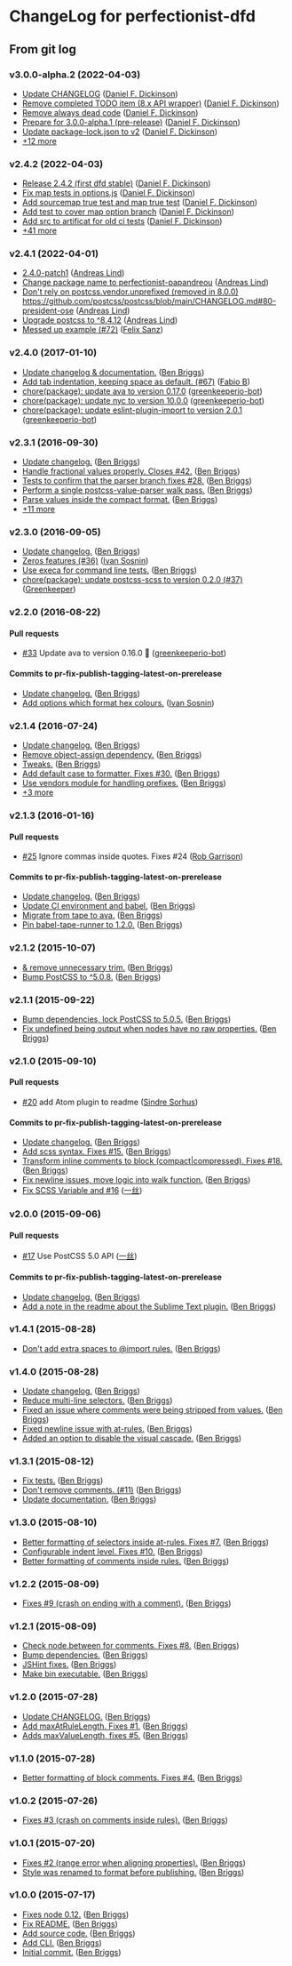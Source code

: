 # ChangeLog for perfectionist-dfd

## From git log

### v3.0.0-alpha.2 (2022-04-03)

- [Update CHANGELOG](https://github.com/danielfdickinson/perfectionist-dfd/commit/d00e9676f85ed92d9863c1557cd3d55c85803c20) ([Daniel F. Dickinson](mailto:dfdpublic@wildtechgarden.ca))
- [Remove completed TODO item \(8.x API wrapper\)](https://github.com/danielfdickinson/perfectionist-dfd/commit/2ad0ba5e0fda920e922f357b4b8670a7bd7bcf70) ([Daniel F. Dickinson](mailto:dfdpublic@wildtechgarden.ca))
- [Remove always dead code](https://github.com/danielfdickinson/perfectionist-dfd/commit/e69fc3638c15428027978e238878840997f04d0e) ([Daniel F. Dickinson](mailto:dfdpublic@wildtechgarden.ca))
- [Prepare for 3.0.0-alpha.1 \(pre-release\)](https://github.com/danielfdickinson/perfectionist-dfd/commit/645387fd6b878520153bca45cb052f967be5b8eb) ([Daniel F. Dickinson](mailto:dfdpublic@wildtechgarden.ca))
- [Update package-lock.json to v2](https://github.com/danielfdickinson/perfectionist-dfd/commit/cc0d55495ac575d66c1b5ac0f3015811ab8bcb6f) ([Daniel F. Dickinson](mailto:dfdpublic@wildtechgarden.ca))
- [+12 more](https://github.com/danielfdickinson/perfectionist-dfd/compare/v2.4.2...v3.0.0-alpha.2)

### v2.4.2 (2022-04-03)

- [Release 2.4.2 \(first dfd stable\)](https://github.com/danielfdickinson/perfectionist-dfd/commit/e0d66b0e007c1b04e00b3b842235d0fcf8366793) ([Daniel F. Dickinson](mailto:dfdpublic@wildtechgarden.ca))
- [Fix map tests in options.js](https://github.com/danielfdickinson/perfectionist-dfd/commit/a8b9686d93f45497c95d7a9ba4c2349ded65ac29) ([Daniel F. Dickinson](mailto:dfdpublic@wildtechgarden.ca))
- [Add sourcemap true test and map true test](https://github.com/danielfdickinson/perfectionist-dfd/commit/7a982de63707cde77edc78e32cba950cf65a36ed) ([Daniel F. Dickinson](mailto:dfdpublic@wildtechgarden.ca))
- [Add test to cover map option branch](https://github.com/danielfdickinson/perfectionist-dfd/commit/379add125454f359eed0a79c47bc3287d49acf15) ([Daniel F. Dickinson](mailto:dfdpublic@wildtechgarden.ca))
- [Add src to artificat for old ci tests](https://github.com/danielfdickinson/perfectionist-dfd/commit/517dd0311b34f54bc7c377ee88ce1c7101d2da64) ([Daniel F. Dickinson](mailto:dfdpublic@wildtechgarden.ca))
- [+41 more](https://github.com/danielfdickinson/perfectionist-dfd/compare/v2.4.1...v2.4.2)

### v2.4.1 (2022-04-01)

- [2.4.0-patch1](https://github.com/danielfdickinson/perfectionist-dfd/commit/5f6211d4e1bdff4f2b28cd52e61b891866ab6b55) ([Andreas Lind](mailto:andreas.lind@workday.com))
- [Change package name to perfectionist-papandreou](https://github.com/danielfdickinson/perfectionist-dfd/commit/d20778119be6e0a1931756aa424141cc21db87a7) ([Andreas Lind](mailto:andreas.lind@workday.com))
- [Don't rely on postcss.vendor.unprefixed \(removed in 8.0.0\) https:\/\/github.com\/postcss\/postcss\/blob\/main\/CHANGELOG.md\#80-president-ose](https://github.com/danielfdickinson/perfectionist-dfd/commit/7dcf549c87bf0be36ebe87e2609b15e67cb8099e) ([Andreas Lind](mailto:andreas.lind@workday.com))
- [Upgrade postcss to ^8.4.12](https://github.com/danielfdickinson/perfectionist-dfd/commit/a5eb41148cc1bbd458398e1f07b52f80053b39fd) ([Andreas Lind](mailto:andreas.lind@workday.com))
- [Messed up example \(\#72\)](https://github.com/danielfdickinson/perfectionist-dfd/commit/b8a3dfd3151f668fc51086f8fa1da89d97d412b8) ([Felix Sanz](mailto:felixsanz@users.noreply.github.com))

### v2.4.0 (2017-01-10)

- [Update changelog & documentation.](https://github.com/danielfdickinson/perfectionist-dfd/commit/8e7f6ae408caf5742ffefcd34adaa56ba171570c) ([Ben Briggs](mailto:beneb.info@gmail.com))
- [Add tab indentation, keeping space as default. \(\#67\)](https://github.com/danielfdickinson/perfectionist-dfd/commit/d2f6bf026f7f66ae280baf2c23fb343ab0ffaf22) ([Fabio B](mailto:fabio.m.bertone@gmail.com))
- [chore\(package\): update ava to version 0.17.0](https://github.com/danielfdickinson/perfectionist-dfd/commit/b5413beba525302c02e0be90d62b1559725fa48b) ([greenkeeperio-bot](mailto:support@greenkeeper.io))
- [chore\(package\): update nyc to version 10.0.0](https://github.com/danielfdickinson/perfectionist-dfd/commit/f0bc67dce5b61f9423bb6ca1805e7dc59bfd68c9) ([greenkeeperio-bot](mailto:support@greenkeeper.io))
- [chore\(package\): update eslint-plugin-import to version 2.0.1](https://github.com/danielfdickinson/perfectionist-dfd/commit/f9bd155c0c0bbe784e4d4039c981e4de3e1596c4) ([greenkeeperio-bot](mailto:support@greenkeeper.io))

### v2.3.1 (2016-09-30)

- [Update changelog.](https://github.com/danielfdickinson/perfectionist-dfd/commit/f5271ad045e7efddcdb7c207f8538acd19491edf) ([Ben Briggs](mailto:beneb.info@gmail.com))
- [Handle fractional values properly. Closes \#42.](https://github.com/danielfdickinson/perfectionist-dfd/commit/a0208018b0c31b505b68561ef139992d2e2488c4) ([Ben Briggs](mailto:beneb.info@gmail.com))
- [Tests to confirm that the parser branch fixes \#28.](https://github.com/danielfdickinson/perfectionist-dfd/commit/81a2f682a26bd454cc634d54dae0110ce8165988) ([Ben Briggs](mailto:beneb.info@gmail.com))
- [Perform a single postcss-value-parser walk pass.](https://github.com/danielfdickinson/perfectionist-dfd/commit/589d7b1ec637843c1ae165b02d81a468780e07a9) ([Ben Briggs](mailto:beneb.info@gmail.com))
- [Parse values inside the compact format.](https://github.com/danielfdickinson/perfectionist-dfd/commit/949dbc7f3735538ebd31982793d35efde7c5b5ae) ([Ben Briggs](mailto:beneb.info@gmail.com))
- [+11 more](https://github.com/danielfdickinson/perfectionist-dfd/compare/v2.3.0...v2.3.1)

### v2.3.0 (2016-09-05)

- [Update changelog.](https://github.com/danielfdickinson/perfectionist-dfd/commit/965bcb0db523522a7c9f297b3de537fc8983dbd6) ([Ben Briggs](mailto:beneb.info@gmail.com))
- [Zeros features \(\#36\)](https://github.com/danielfdickinson/perfectionist-dfd/commit/75a60757d1c61c1cff93534efa100426c1343e75) ([Ivan Sosnin](mailto:vansosnin@gmail.com))
- [Use execa for command line tests.](https://github.com/danielfdickinson/perfectionist-dfd/commit/f899a29cb12c756ef5051a1f11aea9528a85deb2) ([Ben Briggs](mailto:beneb.info@gmail.com))
- [chore\(package\): update postcss-scss to version 0.2.0 \(\#37\)](https://github.com/danielfdickinson/perfectionist-dfd/commit/090ffda330ff4c557846dce7ac30e466d4cf0b49) ([Greenkeeper](mailto:support@greenkeeper.io))

### v2.2.0 (2016-08-22)

#### Pull requests

- [#33](https://github.com/danielfdickinson/perfectionist-dfd/pull/33) Update ava to version 0.16.0 🚀 ([greenkeeperio-bot](mailto:support@greenkeeper.io))

#### Commits to pr-fix-publish-tagging-latest-on-prerelease

- [Update changelog.](https://github.com/danielfdickinson/perfectionist-dfd/commit/d3515b27a2dca53193963626e1a0f42d41b74435) ([Ben Briggs](mailto:beneb.info@gmail.com))
- [Add options which format hex colours.](https://github.com/danielfdickinson/perfectionist-dfd/commit/ddef43b9841f9162e3c495263894f7cd9fa1acea) ([Ivan Sosnin](mailto:vansosnin@gmail.com))

### v2.1.4 (2016-07-24)

- [Update changelog.](https://github.com/danielfdickinson/perfectionist-dfd/commit/406a823d816913e3813980990371c1f87dc09d23) ([Ben Briggs](mailto:beneb.info@gmail.com))
- [Remove object-assign dependency.](https://github.com/danielfdickinson/perfectionist-dfd/commit/25c3fc7d05433f6ef680ffa052690460e4c38c67) ([Ben Briggs](mailto:beneb.info@gmail.com))
- [Tweaks.](https://github.com/danielfdickinson/perfectionist-dfd/commit/dd9c2cc4bd5467067c455b97452511b4a5d4f0f6) ([Ben Briggs](mailto:beneb.info@gmail.com))
- [Add default case to formatter. Fixes \#30.](https://github.com/danielfdickinson/perfectionist-dfd/commit/fd6372982f5876aa031b6e4b8b1da95bec596603) ([Ben Briggs](mailto:beneb.info@gmail.com))
- [Use vendors module for handling prefixes.](https://github.com/danielfdickinson/perfectionist-dfd/commit/b4b4bc6f558a4bcd291168b5436ee3fd6fa3be34) ([Ben Briggs](mailto:beneb.info@gmail.com))
- [+3 more](https://github.com/danielfdickinson/perfectionist-dfd/compare/v2.1.3...v2.1.4)

### v2.1.3 (2016-01-16)

#### Pull requests

- [#25](https://github.com/danielfdickinson/perfectionist-dfd/pull/25) Ignore commas inside quotes. Fixes \#24 ([Rob Garrison](mailto:wowmotty@gmail.com))

#### Commits to pr-fix-publish-tagging-latest-on-prerelease

- [Update changelog.](https://github.com/danielfdickinson/perfectionist-dfd/commit/6d449e68f7e97e9f342186a2452c8a4c2e149960) ([Ben Briggs](mailto:beneb.info@gmail.com))
- [Update CI environment and babel.](https://github.com/danielfdickinson/perfectionist-dfd/commit/56aaf727eb59610412d7c8b1daead8b20a923899) ([Ben Briggs](mailto:beneb.info@gmail.com))
- [Migrate from tape to ava.](https://github.com/danielfdickinson/perfectionist-dfd/commit/64c4e70ee1784f4a513f14af9d86835036006119) ([Ben Briggs](mailto:beneb.info@gmail.com))
- [Pin babel-tape-runner to 1.2.0.](https://github.com/danielfdickinson/perfectionist-dfd/commit/a9cf1a6ca95780d30bb1e131cd49b809642cedb3) ([Ben Briggs](mailto:beneb.info@gmail.com))

### v2.1.2 (2015-10-07)

- [& remove unnecessary trim.](https://github.com/danielfdickinson/perfectionist-dfd/commit/1f9259dc08b94ad39c04e67e1a5214d4cd487e6b) ([Ben Briggs](mailto:beneb.info@gmail.com))
- [Bump PostCSS to ^5.0.8.](https://github.com/danielfdickinson/perfectionist-dfd/commit/4ea07d9437ea30c61d5d3479a000c4f118cc4dfc) ([Ben Briggs](mailto:beneb.info@gmail.com))

### v2.1.1 (2015-09-22)

- [Bump dependencies, lock PostCSS to 5.0.5.](https://github.com/danielfdickinson/perfectionist-dfd/commit/60f05c220191cf721addd12f48678725453fd78b) ([Ben Briggs](mailto:beneb.info@gmail.com))
- [Fix undefined being output when nodes have no raw properties.](https://github.com/danielfdickinson/perfectionist-dfd/commit/88ca8049eed81b5a059e6860c3bedb0419a807fd) ([Ben Briggs](mailto:beneb.info@gmail.com))

### v2.1.0 (2015-09-10)

#### Pull requests

- [#20](https://github.com/danielfdickinson/perfectionist-dfd/pull/20) add Atom plugin to readme ([Sindre Sorhus](mailto:sindresorhus@gmail.com))

#### Commits to pr-fix-publish-tagging-latest-on-prerelease

- [Update changelog.](https://github.com/danielfdickinson/perfectionist-dfd/commit/5aba30360372c1ef0eb41ed11ccf0690451f69c1) ([Ben Briggs](mailto:beneb.info@gmail.com))
- [Add scss syntax. Fixes \#15.](https://github.com/danielfdickinson/perfectionist-dfd/commit/9571fe70dd35e6ac1c58288474cc80179e400c7b) ([Ben Briggs](mailto:beneb.info@gmail.com))
- [Transform inline comments to block \(compact|compressed\). Fixes \#18.](https://github.com/danielfdickinson/perfectionist-dfd/commit/73aa1da1d88843ac4702db5eda44787bbb155c4e) ([Ben Briggs](mailto:beneb.info@gmail.com))
- [Fix newline issues, move logic into walk function.](https://github.com/danielfdickinson/perfectionist-dfd/commit/3ebc7ab3c2368c2126d893ccaa6faa86212efe93) ([Ben Briggs](mailto:beneb.info@gmail.com))
- [Fix SCSS Variable and \#16](https://github.com/danielfdickinson/perfectionist-dfd/commit/02e6c4bfcaec9972b6f4930f975871ae02b7f74e) ([一丝](mailto:percyley@qq.com))

### v2.0.0 (2015-09-06)

#### Pull requests

- [#17](https://github.com/danielfdickinson/perfectionist-dfd/pull/17) Use PostCSS 5.0 API ([一丝](mailto:percyley@qq.com))

#### Commits to pr-fix-publish-tagging-latest-on-prerelease

- [Update changelog.](https://github.com/danielfdickinson/perfectionist-dfd/commit/4c26bb79ca1ca0a0aa1484c6bbea3110628400b9) ([Ben Briggs](mailto:beneb.info@gmail.com))
- [Add a note in the readme about the Sublime Text plugin.](https://github.com/danielfdickinson/perfectionist-dfd/commit/b321d8b183fcfa7e8172fcaeee13643ac5ae8c9b) ([Ben Briggs](mailto:beneb.info@gmail.com))

### v1.4.1 (2015-08-28)

- [Don't add extra spaces to @import rules.](https://github.com/danielfdickinson/perfectionist-dfd/commit/f5aa52b6bbc74ce588dd2977445ccefe168b916c) ([Ben Briggs](mailto:beneb.info@gmail.com))

### v1.4.0 (2015-08-28)

- [Update changelog.](https://github.com/danielfdickinson/perfectionist-dfd/commit/e66249af377652784ccf5de9c024d1437a8d0a40) ([Ben Briggs](mailto:beneb.info@gmail.com))
- [Reduce multi-line selectors.](https://github.com/danielfdickinson/perfectionist-dfd/commit/86aa6684dc4d07d075baf1733d06c69d2e720a5c) ([Ben Briggs](mailto:beneb.info@gmail.com))
- [Fixed an issue where comments were being stripped from values.](https://github.com/danielfdickinson/perfectionist-dfd/commit/e00ed31c675dcb5523c662993ece08c5f336d0bd) ([Ben Briggs](mailto:beneb.info@gmail.com))
- [Fixed newline issue with at-rules.](https://github.com/danielfdickinson/perfectionist-dfd/commit/6c6aca6c0c439a68eb33c22101b8a68fa7f6b8cd) ([Ben Briggs](mailto:beneb.info@gmail.com))
- [Added an option to disable the visual cascade.](https://github.com/danielfdickinson/perfectionist-dfd/commit/20c7394486e62a054b34c760a8e0e4620aebb942) ([Ben Briggs](mailto:beneb.info@gmail.com))

### v1.3.1 (2015-08-12)

- [Fix tests.](https://github.com/danielfdickinson/perfectionist-dfd/commit/5e24b24099c8919b143c8fc37c07c9e20aca8098) ([Ben Briggs](mailto:beneb.info@gmail.com))
- [Don't remove comments. \(\#11\)](https://github.com/danielfdickinson/perfectionist-dfd/commit/d5e86b8f27054211328b175a28f674f4a52a1312) ([Ben Briggs](mailto:beneb.info@gmail.com))
- [Update documentation.](https://github.com/danielfdickinson/perfectionist-dfd/commit/bdd9b3b7f341e03fc0138add5036ecc1342a8ac2) ([Ben Briggs](mailto:beneb.info@gmail.com))

### v1.3.0 (2015-08-10)

- [Better formatting of selectors inside at-rules. Fixes \#7.](https://github.com/danielfdickinson/perfectionist-dfd/commit/3147d6a752ae61b4865b496ff361c64abbad45aa) ([Ben Briggs](mailto:beneb.info@gmail.com))
- [Configurable indent level. Fixes \#10.](https://github.com/danielfdickinson/perfectionist-dfd/commit/72dff729bf87a34a160cfc1f0b8f21f4166ed64c) ([Ben Briggs](mailto:beneb.info@gmail.com))
- [Better formatting of comments inside rules.](https://github.com/danielfdickinson/perfectionist-dfd/commit/383dce91774344d22afc65c79409e9bff9c555a0) ([Ben Briggs](mailto:beneb.info@gmail.com))

### v1.2.2 (2015-08-09)

- [Fixes \#9 \(crash on ending with a comment\).](https://github.com/danielfdickinson/perfectionist-dfd/commit/0e5519ce68b4ca4757f775e279d97a50b5f2cee5) ([Ben Briggs](mailto:beneb.info@gmail.com))

### v1.2.1 (2015-08-09)

- [Check node.between for comments. Fixes \#8.](https://github.com/danielfdickinson/perfectionist-dfd/commit/32b4e01e0d2c1e29ad66e14edccd5a7b3417995b) ([Ben Briggs](mailto:beneb.info@gmail.com))
- [Bump dependencies.](https://github.com/danielfdickinson/perfectionist-dfd/commit/b874bc50d000f68365e65446623d280409a2669b) ([Ben Briggs](mailto:beneb.info@gmail.com))
- [JSHint fixes.](https://github.com/danielfdickinson/perfectionist-dfd/commit/f42882f07ca870f41a44ce7381096ccd02ab6e05) ([Ben Briggs](mailto:beneb.info@gmail.com))
- [Make bin executable.](https://github.com/danielfdickinson/perfectionist-dfd/commit/6a118bc6fbaa70e192c602a8ff00b3620af0a7e2) ([Ben Briggs](mailto:beneb.info@gmail.com))

### v1.2.0 (2015-07-28)

- [Update CHANGELOG.](https://github.com/danielfdickinson/perfectionist-dfd/commit/8f8d703ba4fddb874946ea8de2f4dc5905426e6a) ([Ben Briggs](mailto:beneb.info@gmail.com))
- [Add maxAtRuleLength. Fixes \#1.](https://github.com/danielfdickinson/perfectionist-dfd/commit/8f772ae92dd21c375ee449d036dd8388566ca805) ([Ben Briggs](mailto:beneb.info@gmail.com))
- [Adds maxValueLength, fixes \#5.](https://github.com/danielfdickinson/perfectionist-dfd/commit/a2b4e0ddb7a8c9d19370df7189e1b020a0c4c11a) ([Ben Briggs](mailto:beneb.info@gmail.com))

### v1.1.0 (2015-07-28)

- [Better formatting of block comments. Fixes \#4.](https://github.com/danielfdickinson/perfectionist-dfd/commit/0e1e0f0c38c92e7f950b2101770bd52495164165) ([Ben Briggs](mailto:beneb.info@gmail.com))

### v1.0.2 (2015-07-26)

- [Fixes \#3 \(crash on comments inside rules\).](https://github.com/danielfdickinson/perfectionist-dfd/commit/96abc8416eed72b285ddcd12c769433f35d12a77) ([Ben Briggs](mailto:beneb.info@gmail.com))

### v1.0.1 (2015-07-20)

- [Fixes \#2 \(range error when aligning properties\).](https://github.com/danielfdickinson/perfectionist-dfd/commit/52a4acf4f9a6ff64e3a7ca25b766d91543eeae1d) ([Ben Briggs](mailto:beneb.info@gmail.com))
- [Style was renamed to format before publishing.](https://github.com/danielfdickinson/perfectionist-dfd/commit/e125fe69b39cb4b0bccd3990240da40ce2608cb7) ([Ben Briggs](mailto:beneb.info@gmail.com))

### v1.0.0 (2015-07-17)

- [Fixes node 0.12.](https://github.com/danielfdickinson/perfectionist-dfd/commit/5de4ff0bece79ac0f6fae37e5be42c58740196ff) ([Ben Briggs](mailto:beneb.info@gmail.com))
- [Fix README.](https://github.com/danielfdickinson/perfectionist-dfd/commit/5b9bd57423fd962119c948ab56a4fd30aad96cef) ([Ben Briggs](mailto:beneb.info@gmail.com))
- [Add source code.](https://github.com/danielfdickinson/perfectionist-dfd/commit/b4ab33e42ca90d23777848afb4448ff9e6a19731) ([Ben Briggs](mailto:beneb.info@gmail.com))
- [Add CLI.](https://github.com/danielfdickinson/perfectionist-dfd/commit/3ac66e6419e02d96a7d2f13c76fb26a92bac78ea) ([Ben Briggs](mailto:beneb.info@gmail.com))
- [Initial commit.](https://github.com/danielfdickinson/perfectionist-dfd/commit/8e42a76c0d8f4b6f8d60d0b8cdde7b747991b1bc) ([Ben Briggs](mailto:beneb.info@gmail.com))
